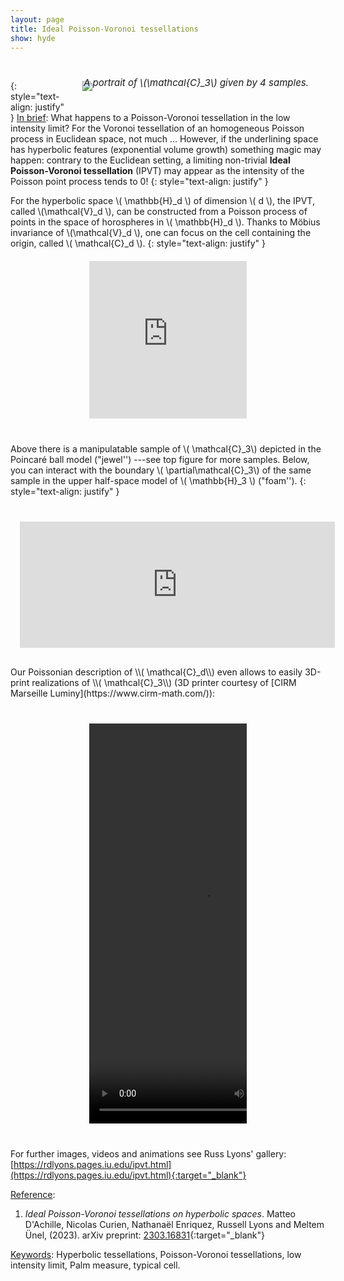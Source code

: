```yaml
---
layout: page
title: Ideal Poisson-Voronoi tessellations
show: hyde
---
```

<br/>

<figure style="float:right; margin: 5px 15px 15px 15px;padding:10px;">
<img style="max-width:300px;" src="../assets/family_portrait.png">
<figcaption style="font-style: italic;
font-size:15px;
  padding: 2px;
  text-align: center;margin-top:-25px;">A portrait of \(\mathcal{C}_3\) given by 4 samples.</figcaption>
</figure>

{: style="text-align: justify" }
<ins>In brief</ins>: What happens to a Poisson-Voronoi tessellation in the low intensity limit? For the Voronoi tessellation of an homogeneous Poisson process in Euclidean space, not much ... However, if the underlining space has hyperbolic features (exponential volume growth) something magic may happen: contrary to the Euclidean setting, a limiting non-trivial **Ideal Poisson-Voronoi tessellation** (IPVT) may appear as the intensity of the Poisson point process tends to 0!
{: style="text-align: justify" }


For the hyperbolic space \\( \mathbb{H}_d \\) of dimension \\( d \\), the IPVT, called \\(\mathcal{V}_d \\), can be constructed from a Poisson process of points in the space of horospheres in \\( \mathbb{H}_d \\). Thanks to Möbius invariance of \\(\mathcal{V}_d \\), one can focus on the cell containing the origin, called \\( \mathcal{C}_d \\).
{: style="text-align: justify" }


<div class="sketchfab-embed-wrapper" style="position: relative;
  overflow: hidden;
  width: 50%;
  padding-top: 50%;float:center;  margin-left: auto;
    margin-right: auto;margin-top:20px;margin-bottom:40px;" > <iframe style="  position: absolute;
  top: 0;
  left: 0;
  bottom: 0;
  right: 0;
  width: 100%;
  height: 100%;" title="Jewel" frameborder="0" allowfullscreen mozallowfullscreen="true" webkitallowfullscreen="true" allow="autoplay; fullscreen; xr-spatial-tracking" xr-spatial-tracking execution-while-out-of-viewport execution-while-not-rendered web-share src="https://sketchfab.com/models/77038e94cc5f4053a0d62f2d50316256/embed?autospin=1"> </iframe>  </div>

  Above there is a manipulatable sample of \\( \mathcal{C}_3\\) depicted in the Poincaré ball model ("jewel'') ---see top figure for more samples. Below, you can interact with the boundary \\( \partial\mathcal{C}_3\\) of the same sample in the upper half-space model of \\( \mathbb{H}_3 \\) ("foam'').
{: style="text-align: justify" }


<div class="sketchfab-embed-wrapper" style="position: relative;
  overflow: hidden;
  width: 100%;
  padding-top: 50%;margin: 15px 15px 15px 15px;margin-top:40px;margin-bottom:-20px;" > <iframe style="  position: absolute;
  top: 0;
  left: 0;
  bottom: 0;
  right: 0;
  width: 100%;
  height: 80%;" title="Foam" frameborder="0" allowfullscreen mozallowfullscreen="true" webkitallowfullscreen="true" allow="autoplay; fullscreen; xr-spatial-tracking" xr-spatial-tracking execution-while-out-of-viewport execution-while-not-rendered web-share src="https://sketchfab.com/models/d5a6b8aac322480eb8ead3efe18d9e74/embed"> </iframe></div>
Our Poissonian description of \\( \mathcal{C}_d\\) even allows to easily 3D-print realizations of \\( \mathcal{C}_3\\) (3D printer courtesy of [CIRM Marseille Luminy](https://www.cirm-math.com/)):
<div class="sketchfab-embed-wrapper" style="position: relative;
  overflow: hidden;
  width: 50%;float:center;margin: 15px 15px 15px 15px;  margin-left: auto;
    margin-right: auto;margin-top:40px;margin-bottom:40px;" ><video width="360" height="640" controls>
      <source src="../downloads/3dprint-CIRM.mp4">
      Your browser does not support the video tag.
  </video> </div>

For further images, videos and animations see Russ Lyons' gallery: [https://rdlyons.pages.iu.edu/ipvt.html](https://rdlyons.pages.iu.edu/ipvt.html){:target="_blank"}

  <ins>Reference</ins>:

  1. _Ideal Poisson-Voronoi tessellations on hyperbolic spaces_. Matteo D'Achille, Nicolas Curien, Nathanaël Enriquez, Russell Lyons and Meltem Ünel, (2023). arXiv preprint: [2303.16831](https://arxiv.org/abs/2303.16831){:target="_blank"}

  <ins>Keywords</ins>: Hyperbolic tessellations, Poisson-Voronoi tessellations, low intensity limit, Palm measure, typical cell.

